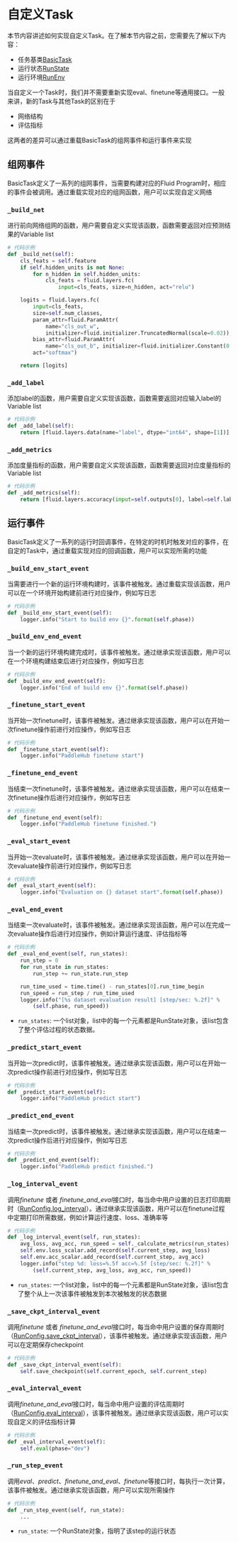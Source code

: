 # 自定义Task

本节内容讲述如何实现自定义Task。在了解本节内容之前，您需要先了解以下内容：
* 任务基类[BasicTask]()
* 运行状态[RunState]()
* 运行环境[RunEnv]()

当自定义一个Task时，我们并不需要重新实现eval、finetune等通用接口。一般来讲，新的Task与其他Task的区别在于
* 网络结构
* 评估指标

这两者的差异可以通过重载BasicTask的组网事件和运行事件来实现

## 组网事件
BasicTask定义了一系列的组网事件，当需要构建对应的Fluid Program时，相应的事件会被调用。通过重载实现对应的组网函数，用户可以实现自定义网络

###  `_build_net`
进行前向网络组网的函数，用户需要自定义实现该函数，函数需要返回对应预测结果的Variable list

```python
# 代码示例
def _build_net(self):
    cls_feats = self.feature
    if self.hidden_units is not None:
        for n_hidden in self.hidden_units:
            cls_feats = fluid.layers.fc(
                input=cls_feats, size=n_hidden, act="relu")

    logits = fluid.layers.fc(
        input=cls_feats,
        size=self.num_classes,
        param_attr=fluid.ParamAttr(
            name="cls_out_w",
            initializer=fluid.initializer.TruncatedNormal(scale=0.02)),
        bias_attr=fluid.ParamAttr(
            name="cls_out_b", initializer=fluid.initializer.Constant(0.)),
        act="softmax")

    return [logits]
```
###  `_add_label`
添加label的函数，用户需要自定义实现该函数，函数需要返回对应输入label的Variable list

```python
# 代码示例
def _add_label(self):
    return [fluid.layers.data(name="label", dtype="int64", shape=[1])]
```

###  `_add_metrics`
添加度量指标的函数，用户需要自定义实现该函数，函数需要返回对应度量指标的Variable list

```python
# 代码示例
def _add_metrics(self):
    return [fluid.layers.accuracy(input=self.outputs[0], label=self.label)]
```

## 运行事件
BasicTask定义了一系列的运行时回调事件，在特定的时机时触发对应的事件，在自定的Task中，通过重载实现对应的回调函数，用户可以实现所需的功能

###  `_build_env_start_event`

当需要进行一个新的运行环境构建时，该事件被触发。通过重载实现该函数，用户可以在一个环境开始构建前进行对应操作，例如写日志

```python
# 代码示例
def _build_env_start_event(self):
    logger.info("Start to build env {}".format(self.phase))
```

###  `_build_env_end_event`
当一个新的运行环境构建完成时，该事件被触发。通过继承实现该函数，用户可以在一个环境构建结束后进行对应操作，例如写日志

```python
# 代码示例
def _build_env_end_event(self):
    logger.info("End of build env {}".format(self.phase))
```
###  `_finetune_start_event`
当开始一次finetune时，该事件被触发。通过继承实现该函数，用户可以在开始一次finetune操作前进行对应操作，例如写日志

```python
# 代码示例
def _finetune_start_event(self):
    logger.info("PaddleHub finetune start")
```

###  `_finetune_end_event`
当结束一次finetune时，该事件被触发。通过继承实现该函数，用户可以在结束一次finetune操作后进行对应操作，例如写日志

```python
# 代码示例
def _finetune_end_event(self):
    logger.info("PaddleHub finetune finished.")
```

###  `_eval_start_event`
当开始一次evaluate时，该事件被触发。通过继承实现该函数，用户可以在开始一次evaluate操作前进行对应操作，例如写日志

```python
# 代码示例
def _eval_start_event(self):
    logger.info("Evaluation on {} dataset start".format(self.phase))
```
###  `_eval_end_event`
当结束一次evaluate时，该事件被触发。通过继承实现该函数，用户可以在完成一次evaluate操作后进行对应操作，例如计算运行速度、评估指标等

```python
# 代码示例
def _eval_end_event(self, run_states):
    run_step = 0
    for run_state in run_states:
        run_step += run_state.run_step

    run_time_used = time.time() - run_states[0].run_time_begin
    run_speed = run_step / run_time_used
    logger.info("[%s dataset evaluation result] [step/sec: %.2f]" %
        (self.phase, run_speed))
```
* `run_states`: 一个list对象，list中的每一个元素都是RunState对象，该list包含了整个评估过程的状态数据。

###  `_predict_start_event`
当开始一次predict时，该事件被触发。通过继承实现该函数，用户可以在开始一次predict操作前进行对应操作，例如写日志

```python
# 代码示例
def _predict_start_event(self):
    logger.info("PaddleHub predict start")
```

###  `_predict_end_event`
当结束一次predict时，该事件被触发。通过继承实现该函数，用户可以在结束一次predict操作后进行对应操作，例如写日志

```python
# 代码示例
def _predict_end_event(self):
    logger.info("PaddleHub predict finished.")
```

###  `_log_interval_event`
调用*finetune* 或者 *finetune_and_eval*接口时，每当命中用户设置的日志打印周期时（[RunConfig.log_interval](https://github.com/PaddlePaddle/PaddleHub/wiki/PaddleHub-API:-RunConfig#log_interval)）。通过继承实现该函数，用户可以在finetune过程中定期打印所需数据，例如计算运行速度、loss、准确率等

```python
# 代码示例
def _log_interval_event(self, run_states):
    avg_loss, avg_acc, run_speed = self._calculate_metrics(run_states)
    self.env.loss_scalar.add_record(self.current_step, avg_loss)
    self.env.acc_scalar.add_record(self.current_step, avg_acc)
    logger.info("step %d: loss=%.5f acc=%.5f [step/sec: %.2f]" %
        (self.current_step, avg_loss, avg_acc, run_speed))
```
* `run_states`: 一个list对象，list中的每一个元素都是RunState对象，该list包含了整个从上一次该事件被触发到本次被触发的状态数据

###  `_save_ckpt_interval_event`
调用*finetune* 或者 *finetune_and_eval*接口时，每当命中用户设置的保存周期时（[RunConfig.save_ckpt_interval](https://github.com/PaddlePaddle/PaddleHub/wiki/PaddleHub-API:-RunConfig#save_ckpt_interval)），该事件被触发。通过继承实现该函数，用户可以在定期保存checkpoint

```python
# 代码示例
def _save_ckpt_interval_event(self):
    self.save_checkpoint(self.current_epoch, self.current_step)
```

###  `_eval_interval_event`
调用*finetune_and_eval*接口时，每当命中用户设置的评估周期时（[RunConfig.eval_interval](https://github.com/PaddlePaddle/PaddleHub/wiki/PaddleHub-API:-RunConfig#eval_interval)），该事件被触发。通过继承实现该函数，用户可以实现自定义的评估指标计算

```python
# 代码示例
def _eval_interval_event(self):
    self.eval(phase="dev")
```

###  `_run_step_event`
调用*eval*、*predict*、*finetune_and_eval*、*finetune*等接口时，每执行一次计算，该事件被触发。通过继承实现该函数，用户可以实现所需操作

```python
# 代码示例
def _run_step_event(self, run_state):
    ...
```
* `run_state`: 一个RunState对象，指明了该step的运行状态
